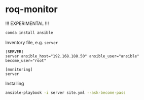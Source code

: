 # roq-monitor

!!! EXPERIMENTAL !!!


```bash
conda install ansible
```

Inventory file, e.g. `server`

```
[SERVER]
server ansible_host="192.168.188.50" ansible_user="ansible" become_user="root"

[monitoring]
server
```

Installing

```bash
ansible-playbook -i server site.yml --ask-become-pass
```
